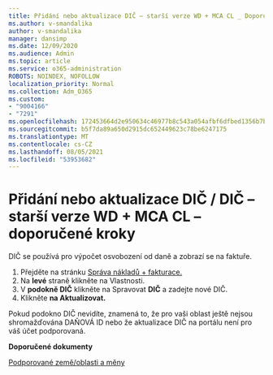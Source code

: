 ```yaml
---
title: Přidání nebo aktualizace DIČ – starší verze WD + MCA CL _ Doporučené kroky
ms.author: v-smandalika
author: v-smandalika
manager: dansimp
ms.date: 12/09/2020
ms.audience: Admin
ms.topic: article
ms.service: o365-administration
ROBOTS: NOINDEX, NOFOLLOW
localization_priority: Normal
ms.collection: Adm_O365
ms.custom:
- "9004166"
- "7291"
ms.openlocfilehash: 172453664d2e950634c46977b8c543a054afbf6dfbed1356b7b13416ecf80b22
ms.sourcegitcommit: b5f7da89a650d2915dc652449623c78be6247175
ms.translationtype: MT
ms.contentlocale: cs-CZ
ms.lasthandoff: 08/05/2021
ms.locfileid: "53953682"
---
```

# <a name="add-or-update-vattax-id---legacy-wd--mca-cl---recommended-steps"></a>Přidání nebo aktualizace DIČ / DIČ – starší verze WD + MCA CL – doporučené kroky

DIČ se používá pro výpočet osvobození od daně a zobrazí se na faktuře.

1. Přejděte na stránku [Správa nákladů + fakturace.](https://ms.portal.azure.com/#blade/Microsoft_Azure_GTM/ModernBillingMenuBlade/Overview) 
2. Na **levé** straně klikněte na Vlastnosti. 
3. V **podokně DIČ** klikněte na Spravovat **DIČ** a zadejte nové DIČ.
4. Klikněte **na Aktualizovat.** 

Pokud podokno DIČ  nevidíte, znamená to, že pro vaši oblast ještě nejsou shromažďována DAŇOVÁ ID nebo že aktualizace DIČ na portálu není pro váš účet podporovaná.

**Doporučené dokumenty**

[Podporované země/oblasti a měny](https://azure.microsoft.com/pricing/faq/)

